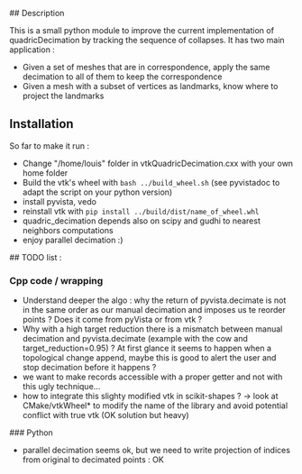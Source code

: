 ## Description

This is a small python module to improve the current implementation of quadricDecimation by tracking the sequence of collapses. It has two main application :
- Given a set of meshes that are in correspondence, apply the same decimation to all of them to keep the correspondence
- Given a mesh with a subset of vertices as landmarks, know where to project the landmarks

## Installation

So far to make it run :
- Change "/home/louis" folder in vtkQuadricDecimation.cxx with your own home folder
- Build the vtk's wheel with `bash ../build_wheel.sh` (see pyvistadoc to adapt the script on your python version)
- install pyvista, vedo
- reinstall vtk with `pip install ../build/dist/name_of_wheel.whl`
- quadric_decimation depends also on scipy and gudhi to nearest neighbors computations
- enjoy parallel decimation :)

## TODO list :

### Cpp code / wrapping
- Understand deeper the algo : why the return of pyvista.decimate is not in the same order as our manual decimation and imposes us te reorder points ? Does it come from pyVista or from vtk ?
- Why with a high target reduction there is a mismatch between manual decimation and pyvista.decimate (example with the cow and target_reduction=0.95) ? At first glance it seems to happen when a topological change append, maybe this is good to alert the user and stop decimation before it happens ?
- we want to make records accessible with a proper getter and not with this ugly technique...
- how to integrate this slighty modified vtk in scikit-shapes ? -> look at CMake/vtkWheel* to modify the name of the library and avoid potential conflict with true vtk (OK solution but heavy)

### Python
- parallel decimation seems ok, but we need to write projection of indices from original to decimated points : OK


